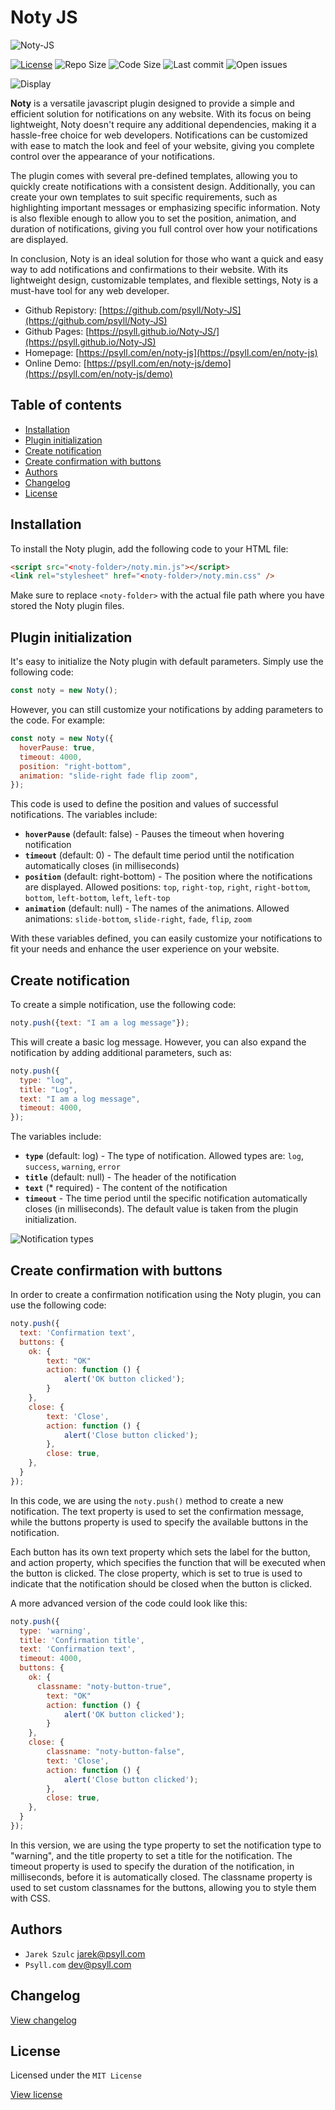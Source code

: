# Noty JS

![Noty-JS](assets/img/header.png "Noty-JS")

[![License](https://badgen.net/badge/license/POCL)](https://psyll.com/en/license/pocl-psyll-public-code-license)
![Repo Size](https://img.shields.io/github/repo-size/psyll/Noty-JS)
![Code Size](https://img.shields.io/github/languages/code-size/psyll/Noty-JS)
![Last commit](https://img.shields.io/github/last-commit/psyll/Noty-JS)
![Open issues](https://img.shields.io/github/issues-raw/psyll/Noty-JS)



![Display](assets/img/display.gif "Display")


**Noty** is a versatile javascript plugin designed to provide a simple and efficient solution for notifications on any website. With its focus on being lightweight, Noty doesn't require any additional dependencies, making it a hassle-free choice for web developers. Notifications can be customized with ease to match the look and feel of your website, giving you complete control over the appearance of your notifications.

The plugin comes with several pre-defined templates, allowing you to quickly create notifications with a consistent design. Additionally, you can create your own templates to suit specific requirements, such as highlighting important messages or emphasizing specific information. Noty is also flexible enough to allow you to set the position, animation, and duration of notifications, giving you full control over how your notifications are displayed.

In conclusion, Noty is an ideal solution for those who want a quick and easy way to add notifications and confirmations to their website. With its lightweight design, customizable templates, and flexible settings, Noty is a must-have tool for any web developer.

- Github Repistory: [https://github.com/psyll/Noty-JS](https://github.com/psyll/Noty-JS)
- Github Pages: [https://psyll.github.io/Noty-JS/](https://psyll.github.io/Noty-JS)
- Homepage: [https://psyll.com/en/noty-js](https://psyll.com/en/noty-js)
- Online Demo: [https://psyll.com/en/noty-js/demo](https://psyll.com/en/noty-js/demo)

## Table of contents

* [Installation](#installation)
* [Plugin initialization](#plugin-initialization)
* [Create notification](#create-notification)
* [Create confirmation with buttons](#create-confirmation-with-buttons)
* [Authors](#authors)
* [Changelog](#changelog)
* [License](#license)

## Installation

To install the Noty plugin, add the following code to your HTML file:

```html
<script src="<noty-folder>/noty.min.js"></script>
<link rel="stylesheet" href="<noty-folder>/noty.min.css" />
```

Make sure to replace `<noty-folder>` with the actual file path where you have stored the Noty plugin files.

## Plugin initialization

It's easy to initialize the Noty plugin with default parameters. Simply use the following code:
```javascript
const noty = new Noty();
```
However, you can still customize your notifications by adding parameters to the code. For example:

```javascript
const noty = new Noty({
  hoverPause: true,
  timeout: 4000,
  position: "right-bottom",
  animation: "slide-right fade flip zoom",
});
```

This code is used to define the position and values of successful notifications. The variables include:

- **`hoverPause`** (default: false) - Pauses the timeout when hovering notification
- **`timeout`** (default: 0) - The default time period until the notification automatically closes (in milliseconds)
- **`position`** (default: right-bottom) - The position where the notifications are displayed. Allowed positions: `top`, `right-top`, `right`, `right-bottom`, `bottom`, `left-bottom`, `left`, `left-top`
- **`animation`** (default: null) - The names of the animations. Allowed animations: `slide-bottom`, `slide-right`, `fade`, `flip`, `zoom`

With these variables defined, you can easily customize your notifications to fit your needs and enhance the user experience on your website.

## Create notification

To create a simple notification, use the following code:

```javascript
noty.push({text: "I am a log message"});
```

This will create a basic log message. However, you can also expand the notification by adding additional parameters, such as:

```javascript
noty.push({
  type: "log",
  title: "Log",
  text: "I am a log message",
  timeout: 4000,
});
```

The variables include:

- **`type`** (default: log) - The type of notification. Allowed types are: `log`, `success`, `warning`, `error`
- **`title`** (default: null) - The header of the notification
- **`text`** (* required) - The content of the notification
- **`timeout`** - The time period until the specific notification automatically closes (in milliseconds). The default value is taken from the plugin initialization.


![Notification types](assets/img/types.png "Notification types")

## Create confirmation with buttons

In order to create a confirmation notification using the Noty plugin, you can use the following code:

```javascript
noty.push({
  text: 'Confirmation text',
  buttons: {
  	ok: {
  		text: "OK"
  		action: function () {
  			alert('OK button clicked');
  		}
   	},
   	close: {
   		text: 'Close',
   		action: function () {
   			alert('Close button clicked');
  		},
   		close: true,
   	},
  }
});
```

In this code, we are using the `noty.push()` method to create a new notification. The text property is used to set the confirmation message, while the buttons property is used to specify the available buttons in the notification.

 Each button has its own text property which sets the label for the button, and action property, which specifies the function that will be executed when the button is clicked. The close property, which is set to true is used to indicate that the notification should be closed when the button is clicked.

 A more advanced version of the code could look like this:

```javascript
noty.push({
  type: 'warning',
  title: 'Confirmation title',
  text: 'Confirmation text',
  timeout: 4000,
  buttons: {
  	ok: {
  	  classname: "noty-button-true",
  		text: "OK"
  		action: function () {
  			alert('OK button clicked');
  		}
  	},
  	close: {
  		classname: "noty-button-false",
  		text: 'Close',
  		action: function () {
  			alert('Close button clicked');
  		},
  		close: true,
  	},
  }
});
```

In this version, we are using the type property to set the notification type to "warning", and the title property to set a title for the notification. The timeout property is used to specify the duration of the notification, in milliseconds, before it is automatically closed. The classname property is used to set custom classnames for the buttons, allowing you to style them with CSS.

## Authors

- `Jarek Szulc` <jarek@psyll.com>
- `Psyll.com` <dev@psyll.com>

## Changelog

[View changelog](https://github.com/psyll/Noty-JS/blob/master/CHANGELOG.md)

## License

Licensed under the `MIT License`

[View license](https://github.com/psyll/Noty-JS/blob/master/LICENSE)
